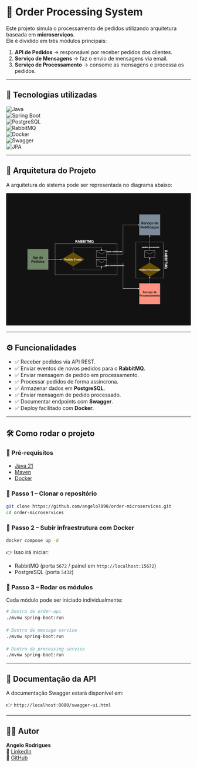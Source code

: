 # 🛒 Order Processing System

Este projeto simula o processamento de pedidos utilizando arquitetura baseada em **microserviços**.  
Ele é dividido em três módulos principais:  

1. **API de Pedidos** → responsável por receber pedidos dos clientes.  
2. **Serviço de Mensagens** → faz o envio de mensagens via email.  
3. **Serviço de Processamento** → consome as mensagens e processa os pedidos.  

---

## 🚀 Tecnologias utilizadas

![Java](https://img.shields.io/badge/Java-21-red?logo=openjdk)  
![Spring Boot](https://img.shields.io/badge/Spring%20Boot-3.x-brightgreen?logo=springboot)  
![PostgreSQL](https://img.shields.io/badge/PostgreSQL-15-blue?logo=postgresql)  
![RabbitMQ](https://img.shields.io/badge/RabbitMQ-3.x-orange?logo=rabbitmq)  
![Docker](https://img.shields.io/badge/Docker-✔-blue?logo=docker)  
![Swagger](https://img.shields.io/badge/Swagger-API%20Docs-brightgreen?logo=swagger)  
![JPA](https://img.shields.io/badge/JPA-Hibernate-brown?logo=hibernate)  

---

## 📂 Arquitetura do Projeto

A arquitetura do sistema pode ser representada no diagrama abaixo:

<p align="center">
  <img src="./doc/diagram.jpg" alt="Diagrama da Arquitetura" width="700"/>
</p>

---

## ⚙️ Funcionalidades
- ✅ Receber pedidos via API REST.  
- ✅ Enviar eventos de novos pedidos para o **RabbitMQ**.  
- ✅ Enviar mensagem de pedido em processamento.  
- ✅ Processar pedidos de forma assíncrona.  
- ✅ Armazenar dados em **PostgreSQL**.  
- ✅ Enviar mensagem de pedido processado.  
- ✅ Documentar endpoints com **Swagger**.  
- ✅ Deploy facilitado com **Docker**.  
 
---

## 🛠️ Como rodar o projeto

### 🔹 Pré-requisitos
- [Java 21](https://adoptium.net/)  
- [Maven](https://maven.apache.org/)  
- [Docker](https://www.docker.com/)  

### 🔹 Passo 1 – Clonar o repositório
```bash
git clone https://github.com/angelo7890/order-microservices.git
cd order-microservices
```

### 🔹 Passo 2 – Subir infraestrutura com Docker
```bash
docker compose up -d
```

👉 Isso irá iniciar:  
- RabbitMQ (porta `5672` / painel em `http://localhost:15672`)  
- PostgreSQL (porta `5432`)  

### 🔹 Passo 3 – Rodar os módulos
Cada módulo pode ser iniciado individualmente:  

```bash
# Dentro de order-api
./mvnw spring-boot:run

# Dentro de message-service
./mvnw spring-boot:run

# Dentro de processing-service
./mvnw spring-boot:run
```

---

## 📖 Documentação da API
A documentação Swagger estará disponível em:  

👉 `http://localhost:8080/swagger-ui.html`  

---

## 👨‍💻 Autor
**Angelo Rodrigues**  
📎 [LinkedIn](https://www.linkedin.com/in/angelo-rodrigues)  
📎 [GitHub](https://github.com/angelo7890)  
